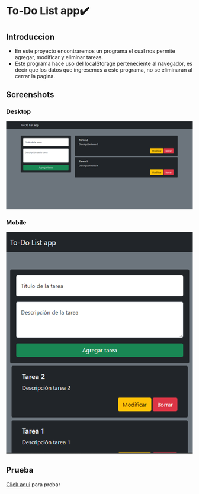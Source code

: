 # To-Do List app✔️

## Introduccion

- En este proyecto encontraremos un programa el cual nos permite agregar, modificar y eliminar tareas.
- Este programa hace uso del localStorage perteneciente al navegador, es decir que los datos que ingresemos a este programa, no se eliminaran al cerrar la pagina.

## Screenshots

### Desktop
![img](./imgs/escritorio.png)

### Mobile
![img](./imgs/mobile.png)

## Prueba

[Click aqui](https://mdeleonbalbiani.github.io/To-Do-list-app/) para probar